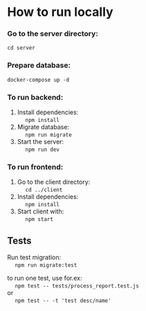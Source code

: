 # How to run locally
### Go to the server directory:  
	cd server
  
### Prepare database:
	docker-compose up -d
  
### To run backend:
1. Install dependencies:  
&emsp; `npm install`  
2. Migrate database:  
&emsp; `npm run migrate`  
3. Start the server:  
&emsp; `npm run dev`  

### To run frontend:  
1. Go to the client directory:  
&emsp; `cd ../client`  
2. Install dependencies:  
&emsp; `npm install`  
3. Start client with:  
&emsp; `npm start`  
  
  
## Tests
Run test migration:  
&emsp; `npm run migrate:test`  
  
to run one test, use for.ex:  
&emsp; `npm test -- tests/process_report.test.js`  
or  
&emsp; `npm test -- -t 'test desc/name'`  
  
